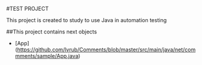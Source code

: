 #TEST PROJECT

This project is created to study to use Java in automation testing

##This project contains next objects

 * [App] (https://github.com/lvrub/Comments/blob/master/src/main/java/net/commments/sample/App.java)
 
 